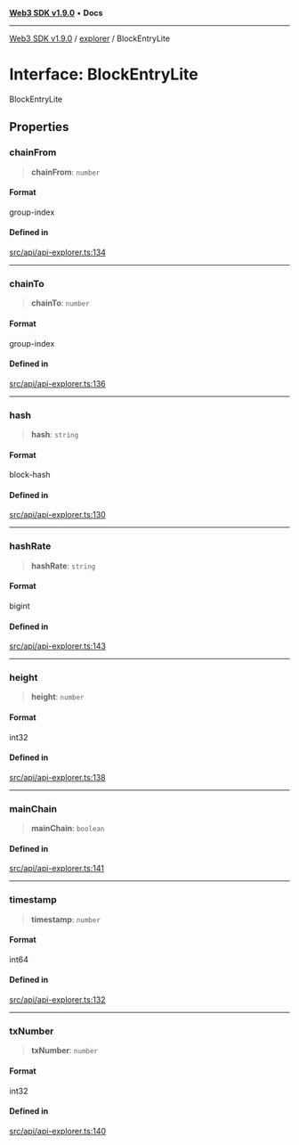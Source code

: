 [**Web3 SDK v1.9.0**](../../../README.md) • **Docs**

***

[Web3 SDK v1.9.0](../../../globals.md) / [explorer](../README.md) / BlockEntryLite

# Interface: BlockEntryLite

BlockEntryLite

## Properties

### chainFrom

> **chainFrom**: `number`

#### Format

group-index

#### Defined in

[src/api/api-explorer.ts:134](https://github.com/Mystic-Nayy/alephium-web3/blob/ee41f5e0e7d7fb0b155fe62f05b2ac03772895ca/packages/web3/src/api/api-explorer.ts#L134)

***

### chainTo

> **chainTo**: `number`

#### Format

group-index

#### Defined in

[src/api/api-explorer.ts:136](https://github.com/Mystic-Nayy/alephium-web3/blob/ee41f5e0e7d7fb0b155fe62f05b2ac03772895ca/packages/web3/src/api/api-explorer.ts#L136)

***

### hash

> **hash**: `string`

#### Format

block-hash

#### Defined in

[src/api/api-explorer.ts:130](https://github.com/Mystic-Nayy/alephium-web3/blob/ee41f5e0e7d7fb0b155fe62f05b2ac03772895ca/packages/web3/src/api/api-explorer.ts#L130)

***

### hashRate

> **hashRate**: `string`

#### Format

bigint

#### Defined in

[src/api/api-explorer.ts:143](https://github.com/Mystic-Nayy/alephium-web3/blob/ee41f5e0e7d7fb0b155fe62f05b2ac03772895ca/packages/web3/src/api/api-explorer.ts#L143)

***

### height

> **height**: `number`

#### Format

int32

#### Defined in

[src/api/api-explorer.ts:138](https://github.com/Mystic-Nayy/alephium-web3/blob/ee41f5e0e7d7fb0b155fe62f05b2ac03772895ca/packages/web3/src/api/api-explorer.ts#L138)

***

### mainChain

> **mainChain**: `boolean`

#### Defined in

[src/api/api-explorer.ts:141](https://github.com/Mystic-Nayy/alephium-web3/blob/ee41f5e0e7d7fb0b155fe62f05b2ac03772895ca/packages/web3/src/api/api-explorer.ts#L141)

***

### timestamp

> **timestamp**: `number`

#### Format

int64

#### Defined in

[src/api/api-explorer.ts:132](https://github.com/Mystic-Nayy/alephium-web3/blob/ee41f5e0e7d7fb0b155fe62f05b2ac03772895ca/packages/web3/src/api/api-explorer.ts#L132)

***

### txNumber

> **txNumber**: `number`

#### Format

int32

#### Defined in

[src/api/api-explorer.ts:140](https://github.com/Mystic-Nayy/alephium-web3/blob/ee41f5e0e7d7fb0b155fe62f05b2ac03772895ca/packages/web3/src/api/api-explorer.ts#L140)
